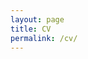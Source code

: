 ```yaml
---
layout: page
title: CV
permalink: /cv/
---
```


<object data="https://hugolargo.github.io/CV_MD_2023.pdf" type="application/pdf" width="595px" height="841px">
    <embed src="https://hugolargo.github.io/CV_MD_2023.pdf">
    </embed>
</object>
